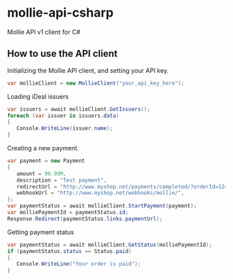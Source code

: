 mollie-api-csharp
=================

Mollie API v1 client for C#

## How to use the API client ##

Initializing the Mollie API client, and setting your API key.

```c#
var mollieClient = new MollieClient("your_api_key_here");
```

Loading iDeal issuers

```c#
var issuers = await mollieClient.GetIssuers();
foreach (var issuer in issuers.data)
{
   Console.WriteLine(issuer.name);
}
```

Creating a new payment.

```c#
var payment = new Payment 
{ 
   amount = 99.99M, 
   description = "Test payment", 
   redirectUrl = "http://www.myshop.net/payments/completed/?orderId=1245",
   webhookUrl = "http://www.myshop.net/webhooks/mollie/",
};
var paymentStatus = await mollieClient.StartPayment(payment);
var molliePaymentId = paymentStatus.id;
Response.Redirect(paymentStatus.links.paymentUrl);
```

Getting payment status

```c#
var paymentStatus = await mollieClient.GetStatus(molliePaymentId);
if (paymentStatus.status == Status.paid)
{
   Console.WriteLine("Your order is paid");
}
```
